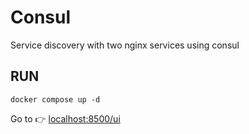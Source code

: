 # Consul 
Service discovery with two nginx services using consul

## RUN 

```
docker compose up -d
```

Go to 👉 [localhost:8500/ui](http://localhost:8500/ui)